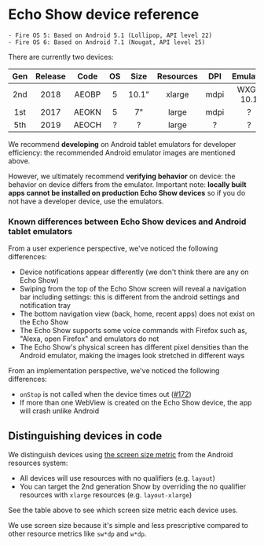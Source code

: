# Echo Show device reference
    - Fire OS 5: Based on Android 5.1 (Lollipop, API level 22)
    - Fire OS 6: Based on Android 7.1 (Nougat, API level 25)

There are currently two devices:

| Gen | Release | Code  | OS | Size  | Resources | DPI  | Emulator  | Resolution |
|:---:|:-------:|:-----:|:--:|:-----:|:---------:|:----:|:---------:|:----------:|
| 2nd | 2018    | AEOBP | 5  | 10.1" | xlarge    | mdpi | WXGA 10.1 | 1280x800   |
| 1st | 2017    | AEOKN | 5  | 7"    | large     | mdpi | ?         | 1024x600   |
| 5th | 2019    | AEOCH | ?  | ?     | large     | ?    | ?         | 960x480    |

We recommend **developing** on Android tablet emulators for developer efficiency: the recommended Android emulator images are mentioned above.

However, we ultimately recommend **verifying behavior** on device: the behavior on device differs from the emulator. Important note: **locally built apps cannot be installed on production Echo Show devices** so if you do not have a developer device, use the emulators.

### Known differences between Echo Show devices and Android tablet emulators
From a user experience perspective, we've noticed the following differences:
- Device notifications appear differently (we don't think there are any on Echo Show)
- Swiping from the top of the Echo Show screen will reveal a navigation bar including settings: this is different from the android settings and notification tray
- The bottom navigation view (back, home, recent apps) does not exist on the Echo Show
- The Echo Show supports some voice commands with Firefox such as, "Alexa, open Firefox" and emulators do not
- The Echo Show's physical screen has different pixel densities than the Android emulator, making the images look stretched in different ways

From an implementation perspective, we've noticed the following differences:
- `onStop` is not called when the device times out ([#172](https://github.com/mozilla-mobile/firefox-echo-show/issues/172))
- If more than one WebView is created on the Echo Show device, the app will crash unlike Android

## Distinguishing devices in code
We distinguish devices using [the screen size metric][res size] from the Android resources system:
- All devices will use resources with no qualifiers (e.g. `layout`)
- You can target the 2nd generation Show by overriding the no qualifier resources with `xlarge` resources (e.g. `layout-xlarge`)

See the table above to see which screen size metric each device uses.

We use screen size because it's simple and less prescriptive compared to other resource metrics like `sw*dp` and `w*dp`.

[res size]: https://developer.android.com/guide/topics/resources/providing-resources#ScreenSizeQualifier
